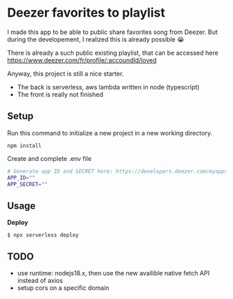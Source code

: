 # Deezer favorites to playlist

I made this app to be able to public share favorites song from Deezer.
But during the developement, I realized this is already possible 😭

There is already a such public existing playlist, that can be accessed here https://www.deezer.com/fr/profile/:accoundId/loved

Anyway, this project is still a nice starter.

- The back is serverless, aws lambda written in node (typescript)
- The front is really not finished

## Setup

Run this command to initialize a new project in a new working directory.

```
npm install
```

Create and complete .env file

```sh
# Generate app ID and SECRET here: https://developers.deezer.com/myapps
APP_ID=""
APP_SECRET=""
```

## Usage

**Deploy**

```
$ npx serverless deploy
```

## TODO

- use runtime: nodejs18.x, then use the new availible native fetch API instead of axios
- setup cors on a specific domain
